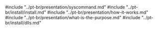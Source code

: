 #include "../pt-br/presentation/syscommand.md" #include "../pt-br/install/install.md" #include "../pt-br/presentation/how-it-works.md" #include "../pt-br/presentation/what-is-the-purpose.md" #include "../pt-br/install/dlls.md"